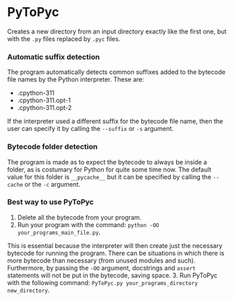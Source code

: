 # PyToPyc
Creates a new directory from an input directory exactly like the first one, but with the `.py` files replaced by `.pyc` files.

### Automatic suffix detection
The program automatically detects common suffixes added to the bytecode file names by the Python interpreter. These are:
* .cpython-311
* .cpython-311.opt-1
* .cpython-311.opt-2

If the interpreter used a different suffix for the bytecode file name, then the user can specify it by calling the `--suffix` or `-s` argument.

### Bytecode folder detection
The program is made as to expect the bytecode to always be inside a folder, as is costumary for Python for quite some time now. The default value for this folder is `__pycache__` but it can be specified by calling the `--cache` or the `-c` argument.

### Best way to use PyToPyc
1. Delete all the bytecode from your program.
2. Run your program with the command: `python -OO your_programs_main_file.py`.

This is essential because the interpreter will then create just the necessary bytecode for running the program. There can be situations in which there is more bytecode than necessary (from unused modules and such). Furthermore, by passing the `-OO` argument, docstrings and `assert` statements will not be put in the bytecode, saving space.
3. Run PyToPyc with the following command: `PyToPyc.py your_programs_directory new_directory`.
